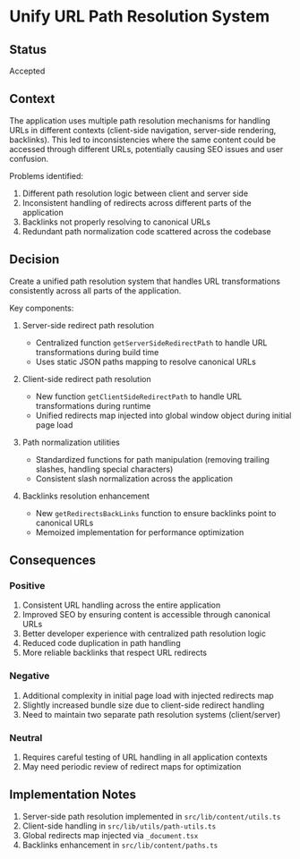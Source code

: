 # Unify URL Path Resolution System

## Status

Accepted

## Context

The application uses multiple path resolution mechanisms for handling URLs in different contexts (client-side navigation, server-side rendering, backlinks). This led to inconsistencies where the same content could be accessed through different URLs, potentially causing SEO issues and user confusion.

Problems identified:

1. Different path resolution logic between client and server side
2. Inconsistent handling of redirects across different parts of the application
3. Backlinks not properly resolving to canonical URLs
4. Redundant path normalization code scattered across the codebase

## Decision

Create a unified path resolution system that handles URL transformations consistently across all parts of the application.

Key components:

1. Server-side redirect path resolution

   - Centralized function `getServerSideRedirectPath` to handle URL transformations during build time
   - Uses static JSON paths mapping to resolve canonical URLs

2. Client-side redirect path resolution

   - New function `getClientSideRedirectPath` to handle URL transformations during runtime
   - Unified redirects map injected into global window object during initial page load

3. Path normalization utilities

   - Standardized functions for path manipulation (removing trailing slashes, handling special characters)
   - Consistent slash normalization across the application

4. Backlinks resolution enhancement
   - New `getRedirectsBackLinks` function to ensure backlinks point to canonical URLs
   - Memoized implementation for performance optimization

## Consequences

### Positive

1. Consistent URL handling across the entire application
2. Improved SEO by ensuring content is accessible through canonical URLs
3. Better developer experience with centralized path resolution logic
4. Reduced code duplication in path handling
5. More reliable backlinks that respect URL redirects

### Negative

1. Additional complexity in initial page load with injected redirects map
2. Slightly increased bundle size due to client-side redirect handling
3. Need to maintain two separate path resolution systems (client/server)

### Neutral

1. Requires careful testing of URL handling in all application contexts
2. May need periodic review of redirect maps for optimization

## Implementation Notes

1. Server-side path resolution implemented in `src/lib/content/utils.ts`
2. Client-side handling in `src/lib/utils/path-utils.ts`
3. Global redirects map injected via `_document.tsx`
4. Backlinks enhancement in `src/lib/content/paths.ts`
